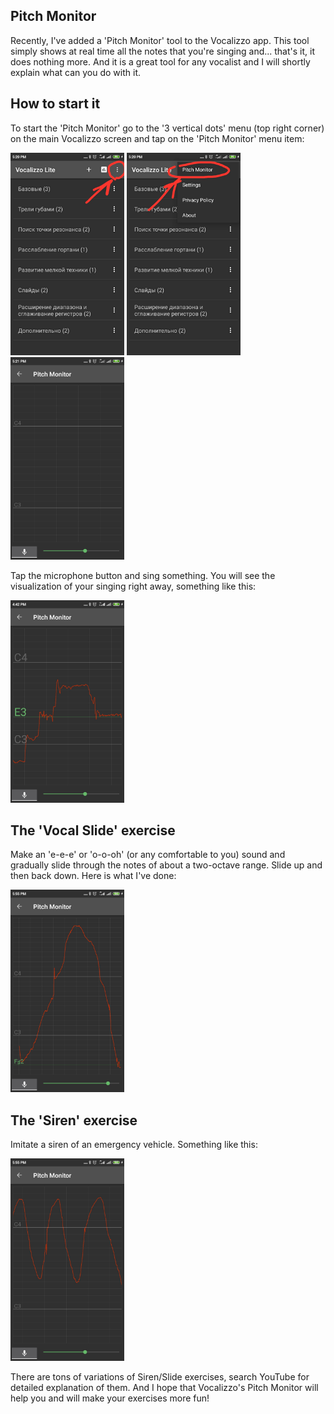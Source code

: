 ## Pitch Monitor

Recently, I've added a 'Pitch Monitor' tool to the Vocalizzo app. This tool simply shows at real time all the notes
that you're singing and... that's it, it does nothing more. And it is a great tool for any vocalist and I will shortly 
explain what can you do with it.

## How to start it
To start the 'Pitch Monitor' go to the '3 vertical dots' menu (top right corner) on the main Vocalizzo screen and
tap on the 'Pitch Monitor' menu item:

<p>
<img src="/pitch_monitor/three_dots_menu.jpg" height="324">
<img src="/pitch_monitor/pitch_monitor_menu_item.jpg" height="324">
<img src="/pitch_monitor/pitch_monitor_started.jpg" height="324">
</p>

Tap the microphone button and sing something. You will see the visualization of your singing right away, something like this:

<p>
<img src="/pitch_monitor/pitch_monitor_some_singing.jpg" height="324">
</p>

## The 'Vocal Slide' exercise
Make an 'e-e-e' or 'o-o-oh' (or any comfortable to you) sound and gradually slide through the notes of 
about a two-octave range. Slide up and then back down. Here is what I've done:

<p>
<img src="/pitch_monitor/slide.jpg" height="324">
</p>

## The 'Siren' exercise
Imitate a siren of an emergency vehicle. Something like this:

<p>
<img src="/pitch_monitor/siren.jpg" height="324">
</p>

There are tons of variations of Siren/Slide exercises, search YouTube for detailed explanation of them. And I hope that 
Vocalizzo's Pitch Monitor will help you and will make your exercises more fun!
